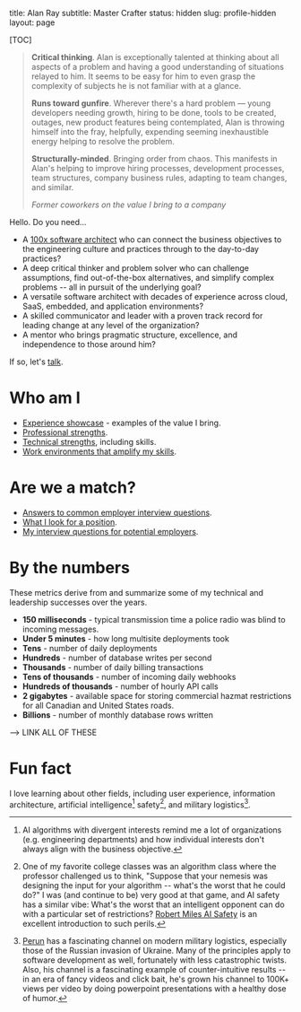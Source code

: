 title: Alan Ray
subtitle: Master Crafter
status: hidden
slug: profile-hidden
layout: page

[TOC]

> __Critical thinking__. Alan is exceptionally talented at thinking about all aspects of a problem and having a good understanding of situations relayed to him. It seems to be easy for him to even grasp the complexity of subjects he is not familiar with at a glance.
>
> __Runs toward gunfire__. Wherever there's a hard problem — young developers needing growth, hiring to be done, tools to be created, outages, new product features being contemplated, Alan is throwing himself into the fray, helpfully, expending seeming inexhaustible energy helping to resolve the problem.
>
> __Structurally-minded__. Bringing order from chaos. This manifests in Alan's helping to improve hiring processes, development processes, team structures, company business rules, adapting to team changes, and similar.
>
> _Former coworkers on the value I bring to a company_

Hello. Do you need...

* A [100x software architect](https://www.stxnext.com/blog/software-development-productivity-100x-engineering/) who can connect the business objectives to the engineering culture and practices through to the day-to-day practices?
* A deep critical thinker and problem solver who can challenge assumptions, find out-of-the-box alternatives, and simplify complex problems -- all in pursuit of the underlying goal?
* A versatile software architect with decades of experience across cloud, SaaS, embedded, and application environments?
* A skilled communicator and leader with a proven track record for leading change at any level of the organization?
* A mentor who brings pragmatic structure, excellence, and independence to those around him?

If so, let's [talk](https://www.linkedin.com/in/alan-ray-3513aa14/).

# Who am I

* [Experience showcase]({filename}/pages/profile-experience-showcase.md) - examples of the value I bring.
* [Professional strengths]({filename}/pages/profile-professional-strengths.md).
* [Technical strengths]({filename}/pages/profile-technical-strengths.md), including skills.
* [Work environments that amplify my skills]({filename}/pages/profile-best-environment.md).

# Are we a match?

* [Answers to common employer interview questions]({filename}/pages/profile-interview-answers.md).
* [What I look for a position]({filename}/pages/profile-target-position.md).
* [My interview questions for potential employers]({filename}/pages/profile-employer-questions.md).

# By the numbers

These metrics derive from and summarize some of my technical and leadership successes over the years.

* __150 milliseconds__ - typical transmission time a police radio was blind to incoming messages.
* __Under 5 minutes__ - how long multisite deployments took
* __Tens__ - number of daily deployments
* __Hundreds__ - number of database writes per second
* __Thousands__ - number of daily billing transactions
* __Tens of thousands__ - number of incoming daily webhooks
* __Hundreds of thousands__ - number of hourly API calls
* __2 gigabytes__ - available space for storing commercial hazmat restrictions for all Canadian and United States roads.
* __Billions__ - number of monthly database rows written

--> LINK ALL OF THESE

# Fun fact

I love learning about other fields, including user experience, information architecture, artificial intelligence[^org] safety[^safety], and military logistics[^perun].

[^org]: AI algorithms with divergent interests remind me a lot of organizations (e.g. engineering departments) and how individual interests don't always align with the business objective.

[^safety]: One of my favorite college classes was an algorithm class where the professor challenged us to think, "Suppose that your nemesis was designing the input for your algorithm -- what's the worst that he could do?" I was (and continue to be) very good at that game, and AI safety has a similar vibe: What's the worst that an intelligent opponent can do with a particular set of restrictions? [Robert Miles AI Safety](https://www.youtube.com/c/robertmilesai) is an excellent introduction to such perils.

[^perun]: [Perun](https://www.youtube.com/@PerunAU) has a fascinating channel on modern military logistics, especially those of the Russian invasion of Ukraine. Many of the principles apply to software development as well, fortunately with less catastrophic twists. Also, his channel is a fascinating example of counter-intuitive results -- in an era of fancy videos and click bait, he's grown his channel to 100K+ views per video by doing powerpoint presentations with a healthy dose of humor.
